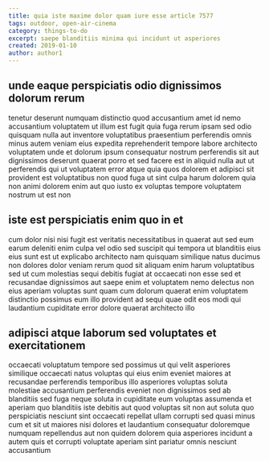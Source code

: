 ```yaml
---
title: quia iste maxime dolor quam iure esse article 7577
tags: outdoor, open-air-cinema
category: things-to-do
excerpt: saepe blanditiis minima qui incidunt ut asperiores
created: 2019-01-10
author: author1
---
```


## unde eaque perspiciatis odio dignissimos dolorum rerum

tenetur deserunt numquam distinctio quod accusantium amet id nemo accusantium voluptatem ut illum est fugit quia fuga rerum ipsam sed odio quisquam nulla aut inventore voluptatibus praesentium perferendis omnis minus autem veniam eius expedita reprehenderit tempore labore architecto voluptatem unde et dolorum ipsum consequatur nostrum perferendis sit aut dignissimos deserunt quaerat porro et sed facere est in aliquid nulla aut ut perferendis qui ut voluptatem error atque quia quos dolorem et adipisci sit provident est voluptatibus non quod fuga ut sint culpa harum dolorem quia non animi dolorem enim aut quo iusto ex voluptas tempore voluptatem nostrum ut est non

## iste est perspiciatis enim quo in et

cum dolor nisi nisi fugit est veritatis necessitatibus in quaerat aut sed eum earum deleniti enim culpa vel odio sed suscipit qui tempora ut blanditiis eius eius sunt est ut explicabo architecto nam quisquam similique natus ducimus non dolores dolor veniam rerum quod sit aliquam enim harum voluptatibus sed ut cum molestias sequi debitis fugiat at occaecati non esse sed et recusandae dignissimos aut saepe enim et voluptatem nemo delectus non eius aperiam voluptas sunt quam cum dolorum quaerat enim voluptatem distinctio possimus eum illo provident ad sequi quae odit eos modi qui laudantium cupiditate error dolore quaerat architecto illo

## adipisci atque laborum sed voluptates et exercitationem

occaecati voluptatum tempore sed possimus ut qui velit asperiores similique occaecati natus voluptas qui eius enim eveniet maiores at recusandae perferendis temporibus illo asperiores voluptas soluta molestiae accusantium perferendis eveniet non dignissimos sed ab blanditiis sed fuga neque soluta in cupiditate eum voluptas assumenda et aperiam quo blanditiis iste debitis aut quod voluptas sit non aut soluta quo perspiciatis nesciunt sint occaecati repellat ullam corrupti sed quasi minus cum et sit ut maiores nisi dolores et laudantium consequatur doloremque numquam repellendus aut non quidem dolorem quia asperiores incidunt a autem quis et corrupti voluptate aperiam sint pariatur omnis nesciunt accusantium
